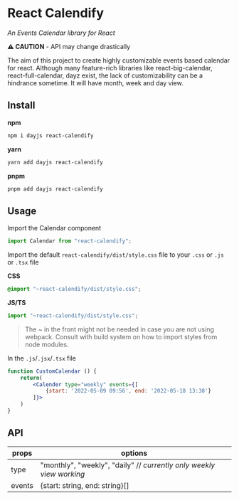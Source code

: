 # React Calendify

_An Events Calendar library for React_

**⚠ CAUTION** - API may change drastically

The aim of this project to create highly customizable events based calendar for react. Although many feature-rich libraries like react-big-calendar, react-full-calendar, dayz exist, the lack of customizability can be a hindrance sometime.
It will have month, week and day view.

## Install

**npm**

```bash
npm i dayjs react-calendify
```

**yarn**

```bash
yarn add dayjs react-calendify
```

**pnpm**

```bash
pnpm add dayjs react-calendify
```

## Usage

Import the Calendar component

```js
import Calendar from "react-calendify";
```

Import the default `react-calendify/dist/style.css` file to your `.css` or `.js` or `.tsx` file

**CSS**

```css
@import "~react-calendify/dist/style.css";
```

**JS/TS**

```js
import "~react-calendify/dist/style.css";
```

> The ~ in the front might not be needed in case you are not using webpack. Consult with build system on how to import styles from node modules.

In the `.js`/`.jsx`/`.tsx` file

```jsx
function CustomCalendar () {
	return(
		<Calender type="weekly" events={[
			{start: '2022-05-09 09:56', end: '2022-05-18 13:38'}
		]}>
	)
}
```

## API

| props  | options                                                              |
| ------ | -------------------------------------------------------------------- |
| type   | "monthly", "weekly", "daily" // _currently only weekly view working_ |
| events | {start: string, end: string}[]                                       |
